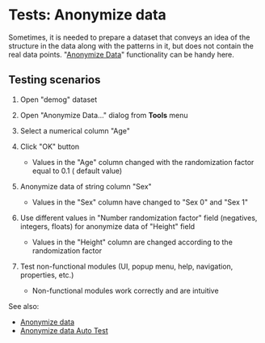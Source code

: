 <!-- TITLE: Tests: Anonymize data -->
<!-- SUBTITLE: -->

# Tests: Anonymize data

Sometimes, it is needed to prepare a dataset that conveys an idea of the structure in the data along
with the patterns in it, but does not contain the real data points. "[Anonymize Data](anonymize-data.md)" functionality
can be handy here.


## Testing scenarios

1. Open "demog" dataset
  
1. Open "Anonymize Data..." dialog from  **Tools** menu

1. Select a numerical column "Age"

1. Click "OK" button
   * Values in the "Age" column changed with the randomization factor equal to 0.1 (
default value)

1. Anonymize data of string column "Sex"
   * Values ​​in the "Sex" column have changed to "Sex 0" and "Sex 1"
  
1. Use different values in "Number randomization factor" field (negatives, integers, floats) for anonymize data of "Height" field
   * Values ​​in the "Height" column are changed according to the randomization factor
   
1. Test non-functional modules (UI, popup menu, help, navigation, properties, etc.)
   * Non-functional modules work correctly and are intuitive

See also:
  * [Anonymize data](anonymize-data.md)
  * [Anonymize data Auto Test](anonymize-data-test.side)
